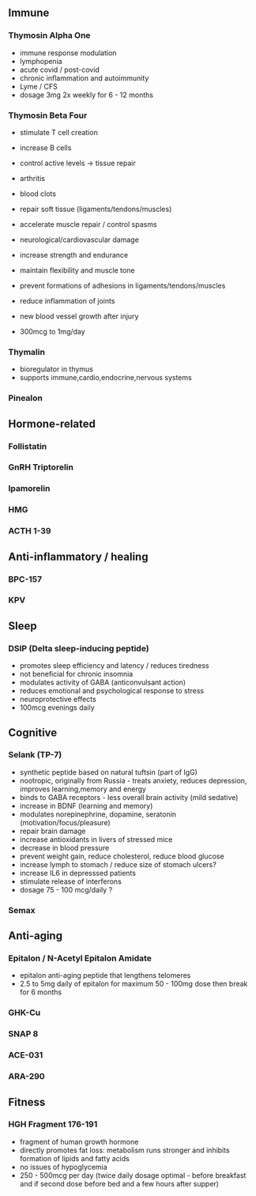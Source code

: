 ## Immune

### Thymosin Alpha One
  - immune response modulation
  - lymphopenia
  - acute covid / post-covid
  - chronic inflammation and autoimmunity
  - Lyme / CFS
  - dosage 3mg 2x weekly for 6 - 12 months
  
### Thymosin Beta Four
  - stimulate T cell creation
  - increase B cells
  - control active levels -> tissue repair
  
  - arthritis
  - blood clots
  - repair soft tissue (ligaments/tendons/muscles)
  - accelerate muscle repair / control spasms
  - neurological/cardiovascular damage
  - increase strength and endurance
  - maintain flexibility and muscle tone
  - prevent formations of adhesions in ligaments/tendons/muscles
  - reduce inflammation of joints
  - new blood vessel growth after injury
  - 300mcg to 1mg/day
  
### Thymalin
  - bioregulator in thymus
  - supports immune,cardio,endocrine,nervous systems
  
### Pinealon

## Hormone-related
### Follistatin
### GnRH Triptorelin
### Ipamorelin
### HMG
### ACTH 1-39

## Anti-inflammatory / healing
### BPC-157
### KPV

## Sleep
### DSIP (Delta sleep-inducing peptide)
  - promotes sleep efficiency and latency / reduces tiredness
  - not beneficial for chronic insomnia
  - modulates activity of GABA (anticonvulsant action)
  - reduces emotional and psychological response to stress
  - neuroprotective effects
  - 100mcg evenings daily

## Cognitive
### Selank (TP-7)
  - synthetic peptide based on natural tuftsin (part of IgG)
  - nootropic, originally from Russia - treats anxiety, reduces depression, improves learning,memory and energy
  - binds to GABA receptors - less overall brain activity (mild sedative)
  - increase in BDNF (learning and memory)
  - modulates norepinephrine, dopamine, seratonin (motivation/focus/pleasure)
  - repair brain damage
  - increase antioxidants in livers of stressed mice
  - decrease in blood pressure
  - prevent weight gain, reduce cholesterol, reduce blood glucose
  - increase lymph to stomach / reduce size of stomach ulcers?
  - increase IL6 in depresssed patients
  - stimulate release of interferons
  - dosage 75 - 100 mcg/daily ?
  
### Semax

## Anti-aging
### Epitalon / N-Acetyl Epitalon Amidate
  - epitalon anti-aging peptide that lengthens telomeres
  - 2.5 to 5mg daily of epitalon for maximum 50 - 100mg dose then break for 6 months
  
### GHK-Cu
### SNAP 8
### ACE-031
### ARA-290

## Fitness
### HGH Fragment 176-191
  - fragment of human growth hormone
  - directly promotes fat loss: metabolism runs stronger and inhibits formation of lipids and fatty acids
  - no issues of hypoglycemia
  - 250 - 500mcg per day (twice daily dosage optimal - before breakfast and if second dose before bed and a few hours after supper)
